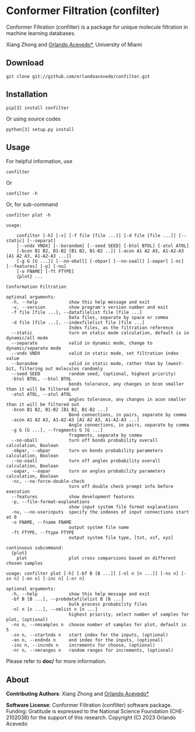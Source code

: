 # Conformer Filtration (confilter)

Conformer Filtration (confilter) is a package for unique molecule filtration in machine learning databases.


Xiang Zhong and [Orlando Acevedo*](https://web.as.miami.edu/chemistrylabs/acevedogroup/research.html), University of Miami


## Download

```
git clone git://github.com/orlandoacevedo/confilter.git
```

## Installation

```
pip[3] install confilter
```

Or using source codes

```
python[3] setup.py install
```

## Usage

For helpful information, use

```
confilter
```

Or

```
confilter -h
```

Or, for sub-command

```
confilter plot -h
```

```
usage:

    confilter [-h] [-v] [-f file [file ...]] [-d file [file ...]] [--static] [--separat]
    [--vndx VNDX] [--borandom] [--seed SEED] [-btol BTOL] [-atol ATOL]
    [-bcon B1 B2, B1-B2 [B1 B2, B1-B2 ..]] [-acon A1 A2 A3, A1-A2-A3 [A1 A2 A3, A1-A2-A3 ...]]
    [-g G [G ...]] [--no-oball] [-obpar] [--no-oaall] [-oapar] [-nc] [--features] [-p] [-nu]
    [-o FNAME] [-ft FTYPE]
    {plot} ...

Conformation Filtration

optional arguments:
  -h, --help            show this help message and exit
  -v, --version         show program's version number and exit
  -f file [file ...], --datafilelist file [file ...]
                        Data files, separate by space or comma
  -d file [file ...], --indexfilelist file [file ...]
                        Index files, as the filtration reference
  --static              turn on static mode calculation, default is in dynamic/all mode
  --separate            valid in dynamic mode, change to dynamic/separate mode
  --vndx VNDX           valid in static mode, set filtration index value
  --borandom            valid in static mode, rather than by lowest-bit, filtering out molecules randomly
  --seed SEED           random seed, (optional, highest priority)
  -btol BTOL, --btol BTOL
                        bonds tolerance, any changes in bcon smaller than it will be filtered out
  -atol ATOL, --atol ATOL
                        angles tolerance, any changes in acon smaller than it will be filtered out
  -bcon B1 B2, B1-B2 [B1 B2, B1-B2 ...]
                        Bond connections, in pairs, separate by comma
  -acon A1 A2 A3, A1-A2-A3 [A1 A2 A3, A1-A2-A3 ...]
                        Angle connections, in pairs, separate by comma
  -g G [G ...], --fragments G [G ...]
                        fragments, separate by comma
  --no-oball            turn off bonds probability overall calculation, Boolean
  -obpar, --obpar       turn on bonds probability parameters calculation, Boolean
  --no-oaall            turn off angles probability overall calculation, Boolean
  -oapar, --oapar       turn on angles probability parameters calculation, Boolean
  -nc, --no-force-double-check
                        turn off double check prompt info before execution
  --features            show development features
  -p, --file-format-explanations
                        show input system file format explanations
  -nu, --no-userinputs  specify the indexes of input connections start at 0
  -o FNAME, --fname FNAME
                        output system file name
  -ft FTYPE, --ftype FTYPE
                        output system file type, [txt, xsf, xyz]

continuous subcommand:
  {plot}
    plot                plot cross comparsions based on different chosen samples
```

```
usage: confilter plot [-h] [-bf B [B ...]] [-nl n [n ...]] [-ns n] [-sn n] [-en n] [-inc n] [-nr n]

optional arguments:
  -h, --help            show this help message and exit
  -bf B [B ...], --probdatafilelist B [B ...]
                        bulk process probability files
  -nl n [n ...], --nmlist n [n ...]
                        highest priority, select number of samples for plot, (optional)
  -ns n, --nmsamples n  choose number of samples for plot, default is 5
  -sn n, --startndx n   start index for the inputs, (optional)
  -en n, --endndx n     end index for the inputs, (optional)
  -inc n, --incndx n    increments for choose, (optional)
  -nr n, --nmranges n   random ranges for increments, (optional)
```

Please refer to **doc/** for more information.

## About

**Contributing Authors**: Xiang Zhong and [Orlando Acevedo*](https://web.as.miami.edu/chemistrylabs/acevedogroup/research.html)

**Software License**:
Conformer Filtration (confilter) software package.
Funding: Gratitude is expressed to the National Science Foundation (CHE-2102038) for the support of this research.
Copyright (C) 2023  Orlando Acevedo


